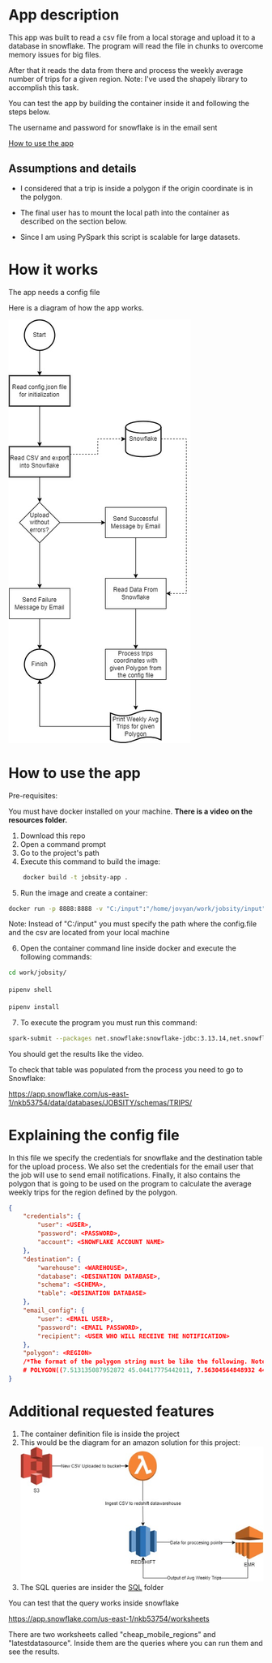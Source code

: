 # App description

This app was built to read a csv file from a local storage and upload it to a database in snowflake. The program will read the file in chunks to overcome memory issues for big files.

After that it reads the data from there and process the weekly average number of trips for a given region. Note: I've used the shapely library to accomplish this task.

You can test the app by building the container inside it and following the steps below.

The username and password for snowflake is in the email sent

[How to use the app](#how-to-use-the-app)

## Assumptions and details

* I considered that a trip is inside a polygon if the origin coordinate is in the polygon.

* The final user has to mount the local path into the container as described on the section below.

* Since I am using PySpark this script is scalable for large datasets.

# How it works

The app needs a config file

Here is a diagram of how the app works.

![logo](resources/diagram.jpg)


# How to use the app

Pre-requisites:

You must have docker installed on your machine. **There is a video on the resources folder.**

1. Download this repo
2. Open a command prompt
3. Go to the project's path
4. Execute this command to build the image:
```sh
    docker build -t jobsity-app .
```
5. Run the image and create a container:
```sh
docker run -p 8888:8888 -v "C:/input":"/home/jovyan/work/jobsity/input" jobsity-app
```
Note: Instead of "C:/input" you must specify the path where the config.file and the csv are located from your local machine

6. Open the container command line inside docker and execute the following commands:

```sh
cd work/jobsity/

pipenv shell

pipenv install
```
7. To execute the program you must run this command:
```sh
spark-submit --packages net.snowflake:snowflake-jdbc:3.13.14,net.snowflake:spark-snowflake_2.12:2.10.0-spark_3.1 main.py "trips.csv"
```

You should get the results like the video.

To check that table was populated from the process you need to go to Snowflake: 

https://app.snowflake.com/us-east-1/nkb53754/data/databases/JOBSITY/schemas/TRIPS/



# Explaining the config file

In this file we specify the credentials for snowflake and the destination table for the upload process. We also set the credentials for the email user that the job will use to send email notifications. Finally, it also contains the polygon that is going to be used on the program to calculate the average weekly trips for the region defined by the polygon.

```json
{
    "credentials": {
        "user": <USER>,
        "password": <PASSWORD>,
        "account": <SNOWFLAKE ACCOUNT NAME>
    },
    "destination": {
        "warehouse": <WAREHOUSE>,
        "database": <DESINATION DATABASE>,
        "schema": <SCHEMA>,
        "table": <DESINATION DATABASE>
    },
    "email_config": {
        "user": <EMAIL USER>,
        "password": <EMAIL PASSWORD>,
        "recipient": <USER WHO WILL RECEIVE THE NOTIFICATION>
    },
    "polygon": <REGION>
    /*The format of the polygon string must be like the following. Note that the first and last point must have the same coordinates.
    # POLYGON((7.513135087952872 45.04417775442011, 7.56304564848932 44.97612466562052, 7.671077441892763 45.00676340143624, 7.739660019780326 45.10100884469237, 7.513135087952872 45.04417775442011))*/
}
```

# Additional requested features

1. The container definition file is inside the project
2. This would be the diagram for an amazon solution for this project:    
![logo](resources/amazon_schema.jpg)
3. The SQL queries are insider the [SQL](sql/) folder

You can test that the query works inside snowflake

https://app.snowflake.com/us-east-1/nkb53754/worksheets

There are two worksheets called "cheap_mobile_regions" and "latestdatasource". Inside them are the queries where you can run them and see the results.


